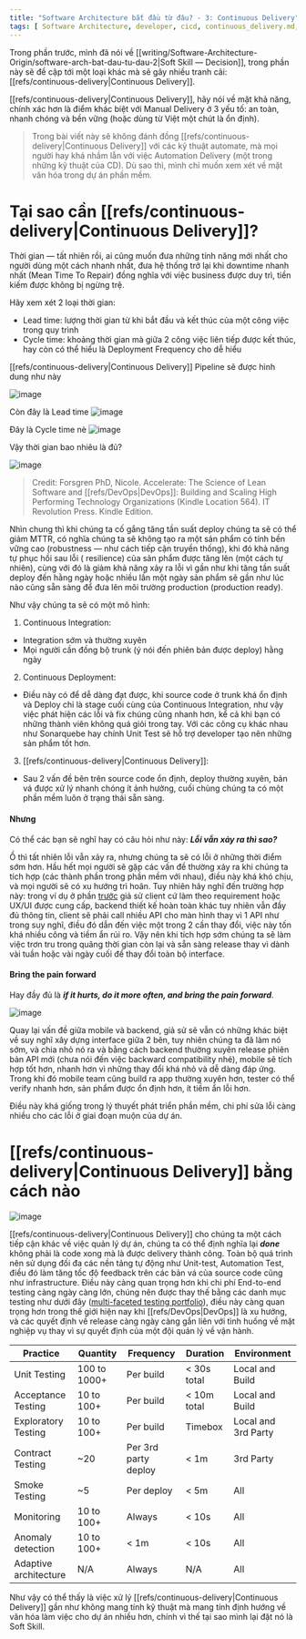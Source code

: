 ```yaml
---
title: "Software Architecture bắt đầu từ đâu? - 3: Continuous Delivery"
tags: [ Software Architecture, developer, cicd, continuous_delivery.md, type/write]
---
```


Trong phần trước, mình đã nói về [[writing/Software-Architecture-Origin/software-arch-bat-dau-tu-dau-2|Soft Skill — Decision]], trong phần này sẽ đề cập
tới một loại khác mà sẽ gây nhiều tranh cãi: [[refs/continuous-delivery|Continuous Delivery]].

[[refs/continuous-delivery|Continuous Delivery]], hãy nói về mặt khả năng, chính xác hơn là điểm khác biệt với Manual Delivery
ở 3 yếu tố: an toàn,
nhanh chóng và bền vững (hoặc dùng từ Việt một chút là ổn định).

> Trong bài viết này sẽ không đánh đồng [[refs/continuous-delivery|Continuous Delivery]] với các kỹ thuật automate, mà mọi
> người hay khá nhầm lẫn với việc Automation Delivery (một trong những kỹ thuật của CD). Dù sao thì, mình chỉ muốn xem
> xét
> về mặt văn hóa trong dự án phần mềm.

# Tại sao cần [[refs/continuous-delivery|Continuous Delivery]]?

Thời gian — tất nhiên rồi, ai cũng muốn đưa những tính năng mới nhất cho người dùng một cách nhanh nhất, đưa hệ thống
trở lại khi downtime nhanh nhất (Mean Time To Repair) đồng nghĩa với việc business được duy trì, tiền kiếm được không bị
ngừng trệ.

Hãy xem xét 2 loại thời gian:

* Lead time: lượng thời gian từ khi bắt đầu và kết thúc của một công việc trong quy trình
* Cycle time: khoảng thời gian mà giữa 2 công việc liên tiếp được kết thúc, hay còn có thể hiểu là Deployment Frequency
  cho dễ hiểu

[[refs/continuous-delivery|Continuous Delivery]] Pipeline sẽ được hình dung như này

![image](https://www.gocd.org/assets/images/blog/cd-metrics/gocd-pipelines-6356c22e.png)

Còn đây là Lead time ![image](https://www.gocd.org/assets/images/blog/cd-metrics/lead-time-diagram-a4a572a6.jpg)

Đây là Cycle time
nè ![image](https://www.gocd.org/assets/images/blog/cd-metrics/deployment-frequency-concept-f47c6623.jpg)

Vậy thời gian bao nhiêu là đủ?

![image](https://www.gocd.org/assets/images/blog/cd-metrics/continuous-delivery-benchmarking-329817c5.png)

> Credit: Forsgren PhD, Nicole. Accelerate: The Science of Lean Software and [[refs/DevOps|DevOps]]: Building and Scaling High
> Performing Technology Organizations (Kindle Location 564). IT Revolution Press. Kindle Edition.

Nhìn chung thì khi chúng ta cố gắng tăng tần suất deploy chúng ta sẽ có thể giảm MTTR, có nghĩa chúng ta sẽ không tạo ra
một sản phẩm có tính bền vững cao (robustness — như cách tiếp cận truyền thống), khi đó khả năng tự phục hồi sau lỗi (
resilience) của sản phẩm được tăng lên (một cách tự nhiên), cùng với đó là giảm khả năng xảy ra lỗi vì gần như khi tăng
tần suất deploy đến hằng ngày hoặc nhiều lần một ngày sản phẩm sẽ gần như lúc nào cũng sẵn sàng để đưa lên môi trường
production (production ready).

Như vậy chúng ta sẽ có một mô hình:

1. Continuous Integration:

* Integration sớm và thường xuyên
* Mọi người cần đồng bộ trunk (ý nói đến phiên bản được deploy) hằng ngày

2. Continuous Deployment:

* Điều này có để dễ dàng đạt được, khi source code ở trunk khá ổn định và Deploy chỉ là stage cuối cùng của Continuous
  Integration, như vậy việc phát hiện các lỗi và fix chúng cũng nhanh hơn, kể cả khi bạn có những thành viên không quá
  giỏi trong tay. Với các công cụ khác nhau như Sonarquebe hay chính Unit Test sẽ hỗ trợ developer tạo nên những sản
  phẩm tốt hơn.

3. [[refs/continuous-delivery|Continuous Delivery]]:

* Sau 2 vấn đề bên trên source code ổn định, deploy thường xuyên, bản vá được xử lý nhanh chóng ít ảnh hưởng, cuối chùng
  chúng ta có một phần mềm luôn ở trạng thái sẵn sàng.

#### Nhưng

Có thể các bạn sẽ nghĩ hay có câu hỏi như này: ***Lỗi vẫn xảy ra thì sao?***

Ồ thì tất nhiên lỗi vẫn xảy ra, nhưng chúng ta sẽ có lỗi ở những thời điểm sớm hơn.
Hầu hết mọi người sẽ gặp các vấn đề thường xảy ra khi chúng ta tích hợp (các thành phần trong phần mềm với nhau), điều
này khá khó chịu, và mọi người sẽ có xu hướng trì hoãn.
Tuy nhiên hãy nghĩ đến trường hợp này: trong ví dụ ở
phần [trước](software-arch-bat-dau-tu-dau-2.md) giả sử client cứ làm theo requirement hoặc UX/UI được cung cấp, backend
thiết kế hoàn toàn khác tuy nhiên vẫn đầy đủ thông tin, client
sẽ phải call nhiều API cho màn hình thay vì 1 API như trong suy nghĩ, điều đó dẫn đến việc một trong 2 cần thay đổi,
việc này tốn khá nhiều công và tiềm ẩn rủi ro. Vậy nên khi tích hợp sớm chúng ta sẽ làm việc trơn tru trong quãng thời
gian còn lại và sẵn sàng release thay vì dành vài tuần hoặc vài ngày cuối để thay đổi toàn bộ interface.

#### Bring the pain forward

Hay đầy đủ là ***if it hurts, do it more often, and bring the pain forward***.

![image](https://martinfowler.com/bliki/images/frequency-reduces-difficulty/graph.png)

Quay lại vấn đề giữa mobile và backend, giả sử sẽ vẫn có những khác biệt về suy nghĩ xây dựng interface giữa 2 bên, tuy
nhiên chúng ta đã làm nó sớm, và chia nhỏ nó ra và bằng cách backend thường xuyên release phiên bản API mới (chưa nói
đến việc backward compatibility nhé), mobile sẽ tích hợp tốt hơn, nhanh hơn vì những thay đổi khá nhỏ và dễ dàng đáp
ứng. Trong khi đó mobile team cũng build ra app thường xuyên hơn, tester có thể verify nhanh hơn, sản phẩm được ổn định
hơn, ít tiềm ẩn lỗi hơn.

Điều này khá giống trong lý thuyết phát triển phần mềm, chi phí sửa lỗi càng nhiều cho các lỗi ở giai đoạn muộn của dự
án.

# [[refs/continuous-delivery|Continuous Delivery]] bằng cách nào

![image](https://ptgmedia.pearsoncmg.com/images/art_humble_continuousdelivery/elementLinks/humble_fig01.jpg)

[[refs/continuous-delivery|Continuous Delivery]] cho chúng ta một cách tiếp cận khác về việc quản lý dự án, chúng ta có thể
định nghĩa lại ***done***
không phải là code xong mà là được delivery thành công.
Toàn bộ quá trình nên sử dụng đối đa các nền tảng tự động như Unit-test, Automation Test, điều đó làm tăng tốc độ
feedback trên các bản vá của source code cũng như infrastructure.
Điều này càng quan trọng hơn khi chi phí End-to-end testing càng ngày càng lớn, chúng nên được thay thế bằng các danh
mục testing như dưới đây ([multi-faceted testing portfolio](https://www.youtube.com/watch?v=afEzqDExCTE)), điều này càng
quan trọng hơn trong thế giới hiện nay khi [[refs/DevOps|DevOps]] là xu hướng, và các quyết định về release càng ngày càng gắn liên với
tình huống về mặt nghiệp vụ thay vì sự quyết định của một đội quản lý về vận hành.

| Practice              | Quantity     | Frequency            | Duration    | Environment         |
|-----------------------|--------------|----------------------|-------------|---------------------|
| Unit Testing          | 100 to 1000+ | Per build            | < 30s total | Local and Build     |
| Acceptance Testing    | 10 to 100+   | Per build            | < 10m total | Local and Build     |
| Exploratory Testing   | 10 to 100+   | Per build            | Timebox     | Local and 3rd Party |
| Contract Testing      | ~20          | Per 3rd party deploy | < 1m        | 3rd Party           |
| Smoke Testing         | ~5           | Per deploy           | < 5m        | All                 |
| Monitoring            | 10 to 100+   | Always               | < 10s       | All                 |
| Anomaly detection     | 10 to 100+   | < 1m                 | < 10s       | All                 |
| Adaptive architecture | N/A          | Always               | N/A         | All                 |

Như vậy có thể thấy là việc xử lý [[refs/continuous-delivery|Continuous Delivery]] gần như không mang tính kỹ thuật mà mang
tính định hướng về văn hóa làm việc cho dự án nhiều hơn, chính vì thế tại sao mình lại đặt nó là Soft Skill.